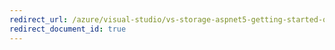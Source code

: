 ```yaml
---
redirect_url: /azure/visual-studio/vs-storage-aspnet5-getting-started-queues
redirect_document_id: true
---
```

